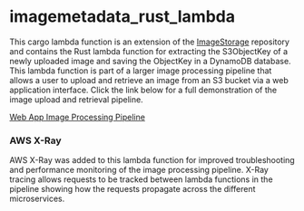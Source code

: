 # imagemetadata_rust_lambda
This cargo lambda function is an extension of the [ImageStorage](https://github.com/matthold86/ImageStorage) repository and contains the Rust lambda function for extracting the S3ObjectKey of a newly uploaded image and saving the ObjectKey in a DynamoDB database. This lambda function is part of a larger image processing pipeline that allows a user to upload and retrieve an image from an S3 bucket via a web application interface. Click the link below for a full demonstration of the image upload and retrieval pipeline.

[Web App Image Processing Pipeline](https://youtu.be/H9Uebmp_hKY)

### AWS X-Ray
AWS X-Ray was added to this lambda function for improved troubleshooting and performance monitoring of the image processing pipeline. X-Ray tracing allows requests to be tracked between lambda functions in the pipeline showing how the requests propagate across the different microservices.
